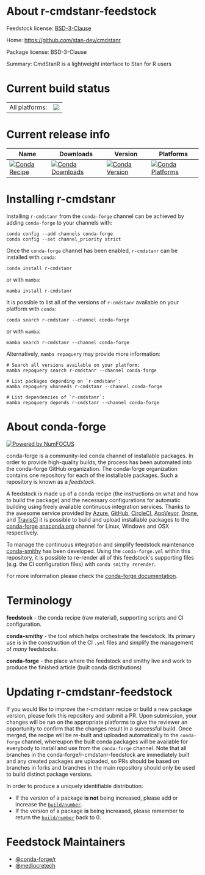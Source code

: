 About r-cmdstanr-feedstock
==========================

Feedstock license: [BSD-3-Clause](https://github.com/conda-forge/r-cmdstanr-feedstock/blob/main/LICENSE.txt)

Home: https://github.com/stan-dev/cmdstanr

Package license: BSD-3-Clause

Summary: CmdStanR is a lightweight interface to Stan for R users

Current build status
====================


<table><tr><td>All platforms:</td>
    <td>
      <a href="https://dev.azure.com/conda-forge/feedstock-builds/_build/latest?definitionId=20679&branchName=main">
        <img src="https://dev.azure.com/conda-forge/feedstock-builds/_apis/build/status/r-cmdstanr-feedstock?branchName=main">
      </a>
    </td>
  </tr>
</table>

Current release info
====================

| Name | Downloads | Version | Platforms |
| --- | --- | --- | --- |
| [![Conda Recipe](https://img.shields.io/badge/recipe-r--cmdstanr-green.svg)](https://anaconda.org/conda-forge/r-cmdstanr) | [![Conda Downloads](https://img.shields.io/conda/dn/conda-forge/r-cmdstanr.svg)](https://anaconda.org/conda-forge/r-cmdstanr) | [![Conda Version](https://img.shields.io/conda/vn/conda-forge/r-cmdstanr.svg)](https://anaconda.org/conda-forge/r-cmdstanr) | [![Conda Platforms](https://img.shields.io/conda/pn/conda-forge/r-cmdstanr.svg)](https://anaconda.org/conda-forge/r-cmdstanr) |

Installing r-cmdstanr
=====================

Installing `r-cmdstanr` from the `conda-forge` channel can be achieved by adding `conda-forge` to your channels with:

```
conda config --add channels conda-forge
conda config --set channel_priority strict
```

Once the `conda-forge` channel has been enabled, `r-cmdstanr` can be installed with `conda`:

```
conda install r-cmdstanr
```

or with `mamba`:

```
mamba install r-cmdstanr
```

It is possible to list all of the versions of `r-cmdstanr` available on your platform with `conda`:

```
conda search r-cmdstanr --channel conda-forge
```

or with `mamba`:

```
mamba search r-cmdstanr --channel conda-forge
```

Alternatively, `mamba repoquery` may provide more information:

```
# Search all versions available on your platform:
mamba repoquery search r-cmdstanr --channel conda-forge

# List packages depending on `r-cmdstanr`:
mamba repoquery whoneeds r-cmdstanr --channel conda-forge

# List dependencies of `r-cmdstanr`:
mamba repoquery depends r-cmdstanr --channel conda-forge
```


About conda-forge
=================

[![Powered by
NumFOCUS](https://img.shields.io/badge/powered%20by-NumFOCUS-orange.svg?style=flat&colorA=E1523D&colorB=007D8A)](https://numfocus.org)

conda-forge is a community-led conda channel of installable packages.
In order to provide high-quality builds, the process has been automated into the
conda-forge GitHub organization. The conda-forge organization contains one repository
for each of the installable packages. Such a repository is known as a *feedstock*.

A feedstock is made up of a conda recipe (the instructions on what and how to build
the package) and the necessary configurations for automatic building using freely
available continuous integration services. Thanks to the awesome service provided by
[Azure](https://azure.microsoft.com/en-us/services/devops/), [GitHub](https://github.com/),
[CircleCI](https://circleci.com/), [AppVeyor](https://www.appveyor.com/),
[Drone](https://cloud.drone.io/welcome), and [TravisCI](https://travis-ci.com/)
it is possible to build and upload installable packages to the
[conda-forge](https://anaconda.org/conda-forge) [anaconda.org](https://anaconda.org/)
channel for Linux, Windows and OSX respectively.

To manage the continuous integration and simplify feedstock maintenance
[conda-smithy](https://github.com/conda-forge/conda-smithy) has been developed.
Using the ``conda-forge.yml`` within this repository, it is possible to re-render all of
this feedstock's supporting files (e.g. the CI configuration files) with ``conda smithy rerender``.

For more information please check the [conda-forge documentation](https://conda-forge.org/docs/).

Terminology
===========

**feedstock** - the conda recipe (raw material), supporting scripts and CI configuration.

**conda-smithy** - the tool which helps orchestrate the feedstock.
                   Its primary use is in the construction of the CI ``.yml`` files
                   and simplify the management of *many* feedstocks.

**conda-forge** - the place where the feedstock and smithy live and work to
                  produce the finished article (built conda distributions)


Updating r-cmdstanr-feedstock
=============================

If you would like to improve the r-cmdstanr recipe or build a new
package version, please fork this repository and submit a PR. Upon submission,
your changes will be run on the appropriate platforms to give the reviewer an
opportunity to confirm that the changes result in a successful build. Once
merged, the recipe will be re-built and uploaded automatically to the
`conda-forge` channel, whereupon the built conda packages will be available for
everybody to install and use from the `conda-forge` channel.
Note that all branches in the conda-forge/r-cmdstanr-feedstock are
immediately built and any created packages are uploaded, so PRs should be based
on branches in forks and branches in the main repository should only be used to
build distinct package versions.

In order to produce a uniquely identifiable distribution:
 * If the version of a package **is not** being increased, please add or increase
   the [``build/number``](https://docs.conda.io/projects/conda-build/en/latest/resources/define-metadata.html#build-number-and-string).
 * If the version of a package **is** being increased, please remember to return
   the [``build/number``](https://docs.conda.io/projects/conda-build/en/latest/resources/define-metadata.html#build-number-and-string)
   back to 0.

Feedstock Maintainers
=====================

* [@conda-forge/r](https://github.com/conda-forge/r/)
* [@mediocretech](https://github.com/mediocretech/)

